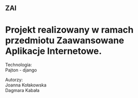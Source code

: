 ## ZAI

# Projekt realizowany w ramach przedmiotu Zaawansowane Aplikacje Internetowe.

Technologia:   
Pajton - django

Autorzy:  
Joanna Kołakowska  
Dagmara Kabała  
